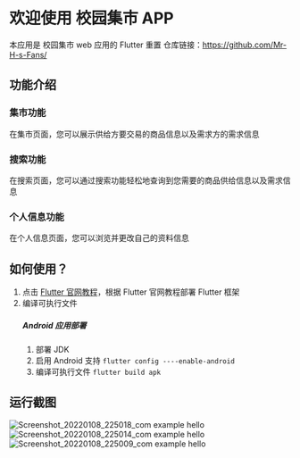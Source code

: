 # 欢迎使用 校园集市 APP

本应用是 校园集市 web 应用的 Flutter 重置
仓库链接：https://github.com/Mr-H-s-Fans/

## 功能介绍
### 集市功能
在集市页面，您可以展示供给方要交易的商品信息以及需求方的需求信息
### 搜索功能
在搜索页面，您可以通过搜索功能轻松地查询到您需要的商品供给信息以及需求信息
### 个人信息功能
在个人信息页面，您可以浏览并更改自己的资料信息
## 如何使用？
1. 点击 [Flutter 官网教程](https://docs.flutter.dev/get-started/install)，根据 Flutter 官网教程部署 Flutter 框架
2. 编译可执行文件
   ##### Android 应用部署
    1.  部署 JDK
    2. 启用 Android 支持
       ```flutter config ----enable-android```
    3. 编译可执行文件
       ```flutter build apk```
## 运行截图
![Screenshot_20220108_225018_com example hello](https://user-images.githubusercontent.com/68538794/148648707-08531df8-2fda-4e3b-b914-ca4860ef5333.jpg)
![Screenshot_20220108_225014_com example hello](https://user-images.githubusercontent.com/68538794/148648729-edcd58ff-1218-4d01-a2c3-e9a6783ec7e8.jpg)
![Screenshot_20220108_225009_com example hello](https://user-images.githubusercontent.com/68538794/148648763-32deee10-5bed-4fdd-9057-91250bd40793.jpg)

